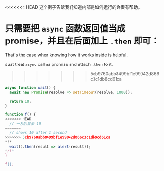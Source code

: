 
<<<<<<< HEAD
这个例子告诉我们知道内部是如何运行的会很有帮助。

只需要把 `async` 函数返回值当成 promise，并且在后面加上 `.then` 即可：
=======
That's the case when knowing how it works inside is helpful.

Just treat `async` call as promise and attach `.then` to it:
>>>>>>> 5cb9760abb8499bf1e99042d866c3c1db8cd61ca
```js run
async function wait() {
  await new Promise(resolve => setTimeout(resolve, 1000));

  return 10;
}

function f() {
<<<<<<< HEAD
  // 一秒后显示 10
=======
  // shows 10 after 1 second
>>>>>>> 5cb9760abb8499bf1e99042d866c3c1db8cd61ca
*!*
  wait().then(result => alert(result));
*/!*
}

f();
```
